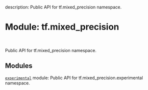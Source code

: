 description: Public API for tf.mixed_precision namespace.

<div itemscope itemtype="http://developers.google.com/ReferenceObject">
<meta itemprop="name" content="tf.mixed_precision" />
<meta itemprop="path" content="Stable" />
</div>

# Module: tf.mixed_precision

<!-- Insert buttons and diff -->

<table class="tfo-notebook-buttons tfo-api nocontent" align="left">

</table>



Public API for tf.mixed_precision namespace.



## Modules

[`experimental`](../tf/mixed_precision/experimental.md) module: Public API for tf.mixed_precision.experimental namespace.

